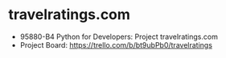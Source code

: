 # travelratings.com

- 95880-B4 Python for Developers: Project travelratings.com
- Project Board: https://trello.com/b/bt9ubPb0/travelratings
